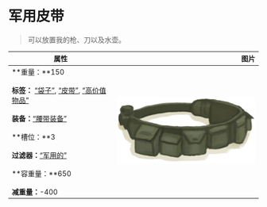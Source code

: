 # 军用皮带  
> 可以放置我的枪、刀以及水壶。  
  
  属性  |   图片   
 ----  |  ----:   
 **重量：**150<br><br>**标签：**	[“袋子”](tag_Bag.md), [“皮带”](tag_Belt.md), [“高价值物品”](tag_Valuable.md)<br><br>**装备：**[“腰带装备”](eTag_Belt.md)<br><br>**槽位：**3<br><br>**过滤器：**[“军用的”](tag_Military.md)<br><br>**容重量：**650<br><br>**减重量：**-400  |  ![](Sprite/BeltMilitary.png)   
  
